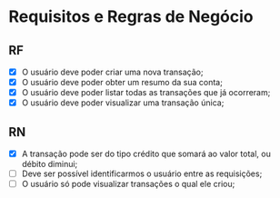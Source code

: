 # Requisitos e Regras de Negócio 

## RF

- [x] O usuário deve poder criar uma nova transação;
- [X] O usuário deve poder obter um resumo da sua conta;
- [x] O usuário deve poder listar todas as transações que já ocorreram;
- [x] O usuário deve poder visualizar uma transação única;

## RN

- [x] A transação pode ser do tipo crédito que somará ao valor total, ou débito diminui;
- [ ] Deve ser possível identificarmos o usuário entre as requisições;
- [ ] O usuário só pode visualizar transações o qual ele criou;